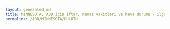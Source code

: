 ```yaml
---
layout: generated_md
title: MINNESOTA, ABD için iftar, namaz vakitleri ve hava durumu - ilçe/eyalet seç
permalink: /ABD/MINNESOTA/DULUTH
---
```


<script type="text/javascript">
  var country = ABD;
  var city = MINNESOTA;
  var state = DULUTH;
  var lat = 72;
  var lon = 21;
</script>

